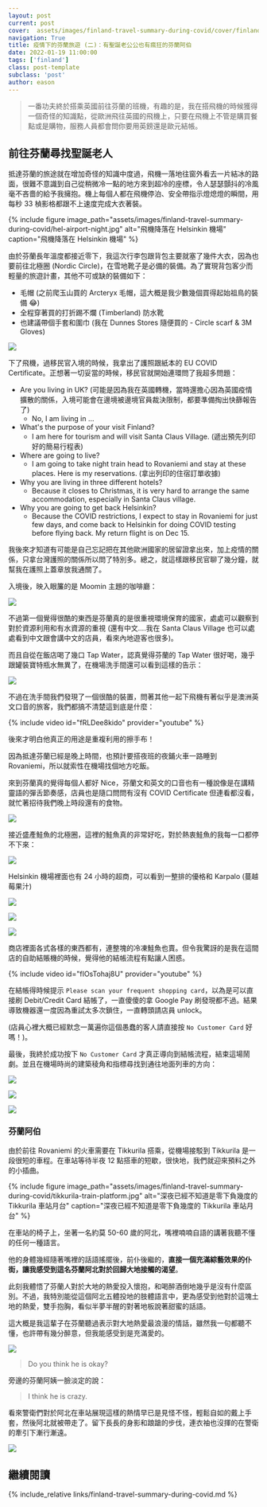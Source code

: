 ```yaml
---
layout: post
current: post
cover:  assets/images/finland-travel-summary-during-covid/cover/finland-uncle.png
navigation: True
title: 疫情下的芬蘭旅遊 (二)：有聖誕老公公也有瘋狂的芬蘭阿伯
date: 2022-01-19 11:00:00
tags: ['finland']
class: post-template
subclass: 'post'
author: eason
---
```


> 一番功夫終於搭乘英國前往芬蘭的班機，有趣的是，我在搭飛機的時候獲得一個奇怪的知識點，從歐洲飛往英國的飛機上，只要在飛機上不管是購買餐點或是購物，服務人員都會問你要用英鎊還是歐元結帳。

## 前往芬蘭尋找聖誕老人

抵達芬蘭的旅途就在增加奇怪的知識中度過，飛機一落地往窗外看去一片結冰的路面，很難不意識到自己從稍微冷一點的地方來到超冷的座標，令人瑟瑟顫抖的冷風毫不吝嗇的給予我擁抱。機上每個人都在飛機停泊、安全帶指示燈熄燈的瞬間，用每秒 33 楨影格都跟不上速度完成大衣著裝。

{% include figure image_path="assets/images/finland-travel-summary-during-covid/hel-airport-night.jpg" alt="飛機降落在 Helsinkin 機場" caption="飛機降落在 Helsinkin 機場" %}

由於芬蘭長年溫度都接近零下，我這次行李包跟背包主要就塞了幾件大衣，因為也要前往北極圈 (Nordic Circle)，在雪地靴子是必備的裝備。為了實現背包客少而輕量的旅遊計畫，其他不可或缺的裝備如下：

- 毛帽 (之前爬玉山買的 Arcteryx 毛帽，這大概是我少數幾個買得起始祖鳥的裝備 😂)
- 全程穿著買的打折踢不爛 (Timberland) 防水靴
- 也建議帶個手套和圍巾 (我在 Dunnes Stores 隨便買的 - Circle scarf & 3M Gloves)

![](assets/images/finland-travel-summary-during-covid/snow-outside-airport.jpg)

下了飛機，過移民官入境的時候，我拿出了護照跟紙本的 EU COVID Certificate。正想著一切妥當的時候，移民官就開始連環問了我超多問題：

- Are you living in UK? (可能是因為我在英國轉機，當時還擔心因為英國疫情擴散的關係，入境可能會在邊境被邊境官員裁決限制，都要準備掏出快篩報告了)
  - No, I am living in ...
- What's the purpose of your visit Finland?
  - I am here for tourism and will visit Santa Claus Village. (遞出預先列印好的簡易行程表)
- Where are going to live?
  - I am going to take night train head to Rovaniemi and stay at these places. Here is my reservations. (拿出列印的住宿訂單收據)
- Why you are living in three different hotels?
  - Because it closes to Christmas, it is very hard to arrange the same accommodation, especially in Santa Claus village.
- Why you are going to get back Helsinkin?
  - Because the COVID restrictions, I expect to stay in Rovaniemi for just few days, and come back to Helsinkin for doing COVID testing before flying back. My return flight is on Dec 15.

我後來才知道有可能是自己忘記把在其他歐洲國家的居留證拿出來，加上疫情的關係，只拿台灣護照的關係所以問了特別多。總之，就這樣跟移民官聊了幾分鐘，就幫我在護照上蓋章放我通關了。

入境後，映入眼簾的是 Moomin 主題的咖啡廳：

![](assets/images/finland-travel-summary-during-covid/moomin-coffee-in-helsinkin-airport.jpg)

不過第一個覺得很酷的東西是芬蘭真的是很重視環境保育的國家，處處可以觀察到對於資源利用和有水資源的重視 (還有中文....我在 Santa Claus Village 也可以處處看到中文跟會講中文的店員，看來內地遊客也很多)。

而且自從在飯店喝了幾口 Tap Water，認真覺得芬蘭的 Tap Water 很好喝，幾乎跟罐裝寶特瓶水無異了，在機場洗手間還可以看到這樣的告示：

![](assets/images/finland-travel-summary-during-covid/tap-water-notification.jpg)

不過在洗手間我們發現了一個很酷的裝置，問著其他一起下飛機有著似乎是澳洲英文口音的旅客，我們都搞不清楚這到底是什麼：

{% include video id="fRLDee8kido" provider="youtube" %}

後來才明白他真正的用途是重複利用的擦手布！

因為抵達芬蘭已經是晚上時間，也預計要搭夜班的夜鋪火車一路睡到 Rovaniemi，所以就索性在機場找個地方吃飯。

來到芬蘭真的覺得每個人都好 Nice，芬蘭文和英文的口音也有一種說像是在講精靈語的彈舌節奏感，店員也是隨口問問有沒有 COVID Certificate 但連看都沒看，就忙著招待我們晚上時段還有的食物。

![](assets/images/finland-travel-summary-during-covid/restaurant-notice.png)

接近盛產鮭魚的北極圈，這裡的鮭魚真的非常好吃，對於熱衷鮭魚的我每一口都停不下來：

![](assets/images/finland-travel-summary-during-covid/salmon-food-in-airport.jpg)

Helsinkin 機場裡面也有 24 小時的超商，可以看到一整排的優格和 Karpalo (蔓越莓果汁)

![](assets/images/finland-travel-summary-during-covid/airport-24hrs-store.jpg)

![](assets/images/finland-travel-summary-during-covid/yogurt-list.jpg)

![](assets/images/finland-travel-summary-during-covid/karpalo.jpg)

商店裡面各式各樣的東西都有，連整塊的冷凍鮭魚也賣。但令我驚訝的是我在這間店的自助結賬機的時候，覺得他的結帳流程有點讓人困惑。

{% include video id="fIOsTohaj8U" provider="youtube" %}

在結帳得時候提示 `Please scan your frequent shopping card`，以為是可以直接刷 Debit/Credit Card 結帳了，一直傻傻的拿 Google Pay 刷發現都不過。結果導致機器還一度因為重試太多次鎖住，一直轉頭請店員 unlock。

(店員心裡大概已經默念一萬遍你這個愚蠢的客人請直接按 `No Customer Card` 好嗎！)。

最後，我終於成功按下 `No Customer Card` 才真正導向到結帳流程，結束這場鬧劇。並且在機場時尚的建築稜角和指標尋找到通往地面列車的方向：

![](assets/images/finland-travel-summary-during-covid/hel-1.jpg)

![](assets/images/finland-travel-summary-during-covid/hel-raiway.jpg)

![](assets/images/finland-travel-summary-during-covid/hel-2.jpg)

### 芬蘭阿伯

由於前往 Rovaniemi 的火車需要在 Tikkurila 搭乘，從機場接駁到 Tikkurila 是一段很短的車程。在車站等待半夜 12 點搭車的短歇，很快地，我們就迎來預料之外的小插曲。

{% include figure image_path="assets/images/finland-travel-summary-during-covid/tikkurila-train-platform.jpg" alt="深夜已經不知道是零下負幾度的 Tikkurila 車站月台" caption="深夜已經不知道是零下負幾度的 Tikkurila 車站月台" %}

在車站的椅子上，坐著一名約莫 50-60 歲的阿北，嘴裡喃喃自語的講著我聽不懂的任何一種語言。

他的身體幾經隨著嘴裡的話語搖擺後，前仆後繼的，**直接一個充滿綜藝效果的仆街，讓我感受到這名芬蘭阿北對於回歸大地接觸的渴望**。

此刻我體悟了芬蘭人對於大地的熱愛投入懷抱，和喝醉酒倒地幾乎是沒有什麼區別。不過，我特別能從這個阿北五體投地的肢體語言中，更為感受到他對於這塊土地的熱愛，雙手抱胸，看似半夢半醒的對著地板說著甜蜜的話語。

這大概是我這輩子在芬蘭聽過表示對大地熱愛最浪漫的情話，雖然我一句都聽不懂，也許帶有幾分醉意，但我能感受到是充滿愛的。

![](assets/images/finland-travel-summary-during-covid/finland-uncle-laydown.jpg)

> Do you think he is okay?

旁邊的芬蘭阿姨一臉淡定的說：

> I think he is crazy.

看來警衛們對於阿北在車站展現這樣的熱情早已是見怪不怪，輕鬆自如的戴上手套，然後阿北就被帶走了。留下長長的身影和踉蹌的步伐，連衣袖也沒揮的在警衛的牽引下漸行漸遠。

![](assets/images/finland-travel-summary-during-covid/finland-uncle-arrest.jpg)

## 繼續閱讀

{% include_relative links/finland-travel-summary-during-covid.md %}
